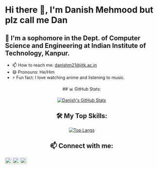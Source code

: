 # Hi there 👋, I'm Danish Mehmood but plz call me Dan 

## 🌱 I'm a sophomore in the Dept. of Computer Science and Engineering at Indian Institute of Technology, Kanpur.

- 📫 How to reach me: [danishm21@iitk.ac.in](mailto:danishm21@iitk.ac.in)
- 😄 Pronouns: He/Him
- ⚡ Fun fact: I love watching anime and listening to music.

<center>
## 📊 GitHub Stats:

[![Danish's GitHub Stats](https://github-readme-stats.vercel.app/api?username=DanX069&show_icons=true&theme=radical)](https://github.com/DanX069/github-readme-stats)

## 🛠️ My Top Skills:

[![Top Langs](https://github-readme-stats.vercel.app/api/top-langs/?username=DanX069&layout=compact&theme=radical)](https://github.com/DanX069/github-readme-stats)

## 📫 Connect with me:

[<img align="left" alt="LinkedIn" width="22px" src="https://cdn.jsdelivr.net/npm/simple-icons@v3/icons/linkedin.svg" />](https://www.linkedin.com/in/danish-mehmood-9196a0242)
[<img align="left" alt="Instagram" width="22px" src="https://cdn.jsdelivr.net/npm/simple-icons@v3/icons/instagram.svg" />](https://www.instagram.com/_dan_xkx_/)
[<img align="left" alt="Portfolio" width="22px" src="https://cdn.jsdelivr.net/npm/simple-icons@v3/icons/internetexplorer.svg" />](https://DanX069.github.io/portfolio/)
</center>

